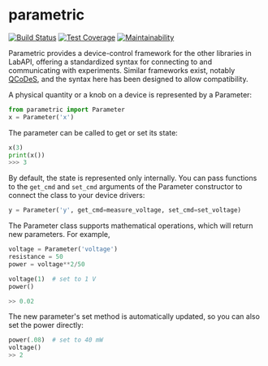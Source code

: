 # parametric 
[![Build Status](https://travis-ci.org/lab-api/parametric.svg?branch=master)](https://travis-ci.org/lab-api/parametric)
[![Test Coverage](https://api.codeclimate.com/v1/badges/053063816035990cb794/test_coverage)](https://codeclimate.com/github/lab-api/parametric/test_coverage)
[![Maintainability](https://api.codeclimate.com/v1/badges/053063816035990cb794/maintainability)](https://codeclimate.com/github/lab-api/parametric/maintainability)

Parametric provides a device-control framework for the other libraries in LabAPI, offering a standardized syntax for connecting to and communicating with experiments. Similar frameworks exist, notably [QCoDeS](https://github.com/QCoDeS/Qcodes), and the syntax here has been designed to allow compatibility.

A physical quantity or a knob on a device is represented by a Parameter:

```python
from parametric import Parameter
x = Parameter('x')
```

The parameter can be called to get or set its state:
```python
x(3)
print(x())
>>> 3
```

By default, the state is represented only internally. You can pass functions to the ``get_cmd`` and ``set_cmd`` arguments of the Parameter constructor to connect the class to your device drivers:

```python
y = Parameter('y', get_cmd=measure_voltage, set_cmd=set_voltage)
```

The Parameter class supports mathematical operations, which will return new parameters. For example, 

```python
voltage = Parameter('voltage')
resistance = 50
power = voltage**2/50

voltage(1)  # set to 1 V
power()

>> 0.02
```

The new parameter's set method is automatically updated, so you can also set the power directly:
```python
power(.08)  # set to 40 mW
voltage()
>> 2
```
